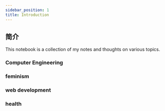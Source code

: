 ```yaml
---
sidebar_position: 1
title: Introduction
---
```


## 简介

This notebook is a collection of my notes and thoughts on various topics.

### Computer Engineering

### feminism

### web development

### health
